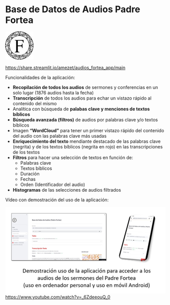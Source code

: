 # Base de Datos de Audios Padre Fortea

![](logo_Fortea.jpg)

https://share.streamlit.io/amezet/audios_fortea_app/main

Funcionalidades de la aplicación:
- **Recopilación de todos los audios** de sermones y conferencias en un solo lugar (1876 audios hasta la fecha)
- **Transcripción** de todos los audios para echar un vistazo rápido al contenido del mismo
- Analítica con búsqueda de **palabas clave y menciones de textos bíblicos**
- **Búsqueda avanzada (filtros)** de audios por palabras clave y/o textos bíblicos
- Imagen **“WordCloud”** para tener un primer vistazo rápido del contenido del audio con las palabras clave más usadas
- **Enriquecimiento del texto** mendiante destacado de las palabras clave (negrita) y de los textos bíblicos (negrita en rojo) en las transcripciones de los textos
- **Filtros** para hacer una selección de textos en función de:
  - Palabras clave
  - Textos bíblicos
  - Duración
  - Fechas
  - Orden (Identificador del audio)
- **Histogramas** de las selecciones de audios filtrados

Vídeo con demostración del uso de la aplicación:

![](Miniatura_Demo_App.jpg)
https://www.youtube.com/watch?v=_6ZdeeouQ_0
